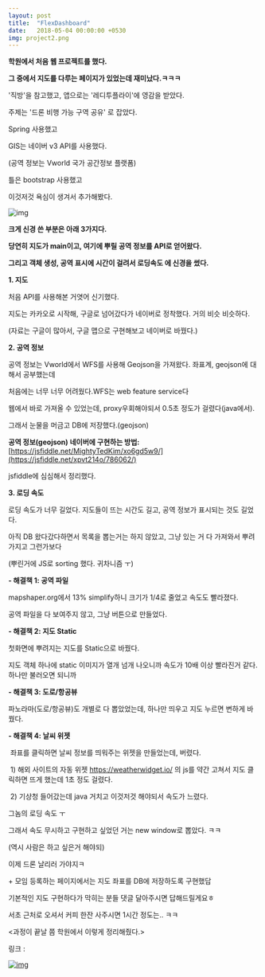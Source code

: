 ```yaml
---
layout: post
title:  "FlexDashboard"
date:   2018-05-04 00:00:00 +0530
img: project2.png
---
```




**학원에서 처음 웹 프로젝트를 했다.**

**그 중에서 지도를 다루는 페이지가 있었는데 재미났다.ㅋㅋㅋ**



'직방'을 참고했고, 앱으로는 '레디투플라이'에 영감을 받았다.

주제는 '드론 비행 가능 구역 공유' 로 잡았다.



Spring 사용했고

GIS는 네이버 v3 API를 사용했다.

(공역 정보는 Vworld 국가 공간정보 플랫폼)



틀은 bootstrap 사용했고



이것저것 욕심이 생겨서 추가해봤다.

![img](https://blogfiles.pstatic.net/MjAxODA5MTRfMTUz/MDAxNTM2OTA4NDgxMTgy.cvZZtnI2QpuuOLDEixhsnOHz1fj678nPb6hLxrlYpkYg.U5s6LQv-0NV9dMb9IId1PcV1-u9Mkc29F2Bo-vtZSZAg.GIF.deet1107/%EB%93%9C%EB%A1%A0%EB%82%98%EB%93%A4%EC%9D%B4_%281%29.gif)



**크게 신경 쓴 부분은 아래 3가지다.**

**당연히 지도가 main이고, 여기에 뿌릴 공역 정보를 API로 얻어왔다.**

**그리고 객체 생성, 공역 표시에 시간이 걸려서 로딩속도 에 신경을 썼다.**



**1. 지도**

처음 API를 사용해본 거엿어 신기했다.

지도는 카카오로 시작해, 구글로 넘어갔다가 네이버로 정착했다. 거의 비슷 비슷하다.

(자료는 구글이 많아서, 구글 맵으로 구현해보고 네이버로 바꿨다.)



**2. 공역 정보**

공역 정보는 Vworld에서 WFS를 사용해 Geojson을 가져왔다. 좌표계, geojson에 대해서 공부했는데

처음에는 너무 너무 어려웠다.WFS는 web feature service다

웹에서 바로 가져올 수 있었는데, proxy우회해야되서 0.5초 정도가 걸렸다(java에서).

그래서 눈물을 머금고 DB에 저장했다.(geojson)

**공역 정보(geojson) 네이버에 구현하는 방법:** [https://jsfiddle.net/MightyTedKim/xo6gd5w9/](https://jsfiddle.net/xpvt214o/786062/)

jsfiddle에 심심해서 정리했다.



**3. 로딩 속도**

로딩 속도가 너무 길었다. 지도들이 뜨는 시간도 길고, 공역 정보가 표시되는 것도 길었다.

아직 DB 왔다갔다하면서 목록을 뽑는거는 하지 않았고, 그냥 있는 거 다 가져와서 뿌려가지고 그런가보다

(뿌린거에 JS로 sorting 했다. 귀차니즘 ㅜ)

**- 해결책 1: 공역 파일**

mapshaper.org에서 13% simplify하니 크기가 1/4로 줄었고 속도도 빨라졌다.

공역 파일을 다 보여주지 않고, 그냥 버튼으로 만들었다.

**- 해결책 2: 지도 Static**

첫화면에 뿌려지는 지도를 Static으로 바꿨다. 

지도 객체 하나에 static 이미지가 열개 넘개 나오니까 속도가 10배 이상 빨라진거 같다. 하나만 불러오면 되니까

**- 해결책 3: 도로/항공뷰**

파노라마(도로/항공뷰)도 개별로 다 뽑았었는데, 하나만 띄우고 지도 누르면 변하게 바꿨다.

**- 해결책 4: 날씨 위젯**

​           좌표를 클릭하면 날씨 정보를 띄워주는 위젯을 만들었는데, 버렸다.

​          1) 해외 사이트의 자동 위젯 <https://weatherwidget.io/> 의 js를 약간 고쳐서 지도 클릭하면 뜨게 했는데 1초 정도 걸렸다.

​          2) 기상청 들어갔는데 java 거치고 이것저것 해야되서 속도가 느렸다.



그놈의 로딩 속도 ㅜ 

그래서 속도 무시하고 구현하고 싶었던 거는 new window로 뽑았다. ㅋㅋ

(역시 사람은 하고 싶은거 해야되)



이제 드론 날리러 가야지ㅋ

\+ 모임 등록하는 페이지에서는 지도 좌표를 DB에 저장하도록 구현했답



기본적인 지도 구현하다가 막히는 분들 댓글 달아주시면 답해드릴게요ㅎ

서초 근처로 오셔서 커피 한잔 사주시면 1시간 정도는.. ㅋㅋ



<과정이 끝날 쯤 학원에서 이렇게 정리해줬다.>

링크 : 

[![img](https://dthumb-phinf.pstatic.net/?src=%22https%3A%2F%2Fplaydata.io%2Fwp-content%2Fuploads%2F2018%2F11%2F%25EB%2594%25A5%25EB%259F%25AC%25EB%258B%259D1%25EA%25B8%25B0_%25EB%2593%259C%25EB%25A1%25A0%25ED%2594%25BC%25ED%2581%25AC%25EB%258B%2589_%25EC%258D%25B8%25EB%2584%25A4%25EC%259D%25BC-1024x922.jpg%22&type=f560_336)](https://playdata.io/archives/7109)